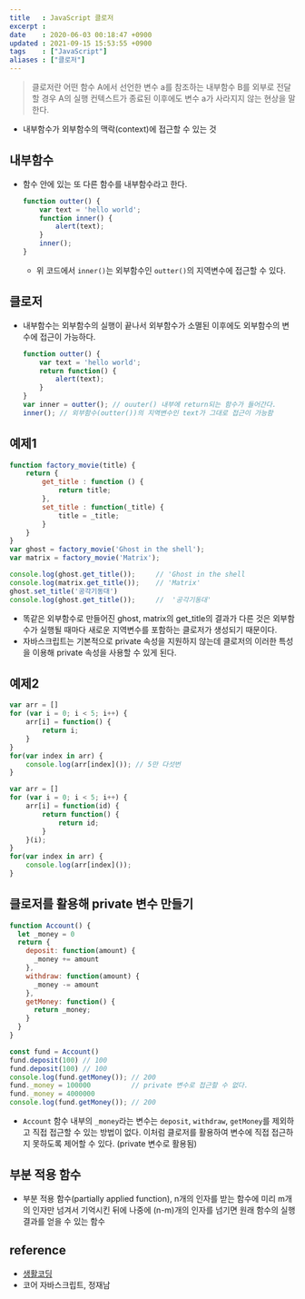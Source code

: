 ```yaml
---
title   : JavaScript 클로저 
excerpt : 
date    : 2020-06-03 00:18:47 +0900
updated : 2021-09-15 15:53:55 +0900
tags    : ["JavaScript"]
aliases : ["클로저"]
---
```


> 클로저란 어떤 함수 A에서 선언한 변수 a를 참조하는 내부함수 B를 외부로 전달할 경우 A의 실행 컨텍스트가 종료된 이후에도 변수 a가 사라지지 않는 현상을 말한다.  
- 내부함수가 외부함수의 맥락(context)에 접근할 수 있는 것 

## 내부함수 
- 함수 안에 있는 또 다른 함수를 내부함수라고 한다.  
    ```javascript
    function outter() {
        var text = 'hello world';
        function inner() {	
            alert(text);
        }
        inner(); 
    }
    ```
	- 위 코드에서 `inner()`는 외부함수인 `outter()`의 지역변수에 접근할 수 있다.  
	
## 클로저 
- 내부함수는 외부함수의 실행이 끝나서 외부함수가 소멸된 이후에도 외부함수의 변수에 접근이 가능하다. 
    ```javascript
    function outter() {
        var text = 'hello world';
        return function() {
            alert(text);
        }
    }
    var inner = outter(); // ouuter() 내부에 return되는 함수가 들어간다. 
    inner(); // 외부함수(outter())의 지역변수인 text가 그대로 접근이 가능함 
    ```

## 예제1
```javascript
function factory_movie(title) {
	return {
		get_title : function () {
			return title;
		},
		set_title : function(_title) {
			title = _title;
		}
	}
}
var ghost = factory_movie('Ghost in the shell');
var matrix = factory_movie('Matrix');

console.log(ghost.get_title());	    // 'Ghost in the shell
console.log(matrix.get_title());	// 'Matrix'
ghost.set_title('공각기동대')
console.log(ghost.get_title());	    //	'공각기동대'
```
- 똑같은 외부함수로 만들어진 ghost, matrix의 get_title의 결과가 다른 것은 외부함수가 실행될 때마다 새로운 지역변수를 포함하는 클로저가 생성되기 때문이다.
- 자바스크립트는 기본적으로 private 속성을 지원하지 않는데 클로저의 이러한 특성을 이용해 private 속성을 사용할 수 있게 된다.  

## 예제2
```javascript
var arr = []
for (var i = 0; i < 5; i++) {
	arr[i] = function() {
		return i;
	}
}
for(var index in arr) {
	console.log(arr[index]()); // 5만 다섯번 
}
```
```javascript
var arr = []
for (var i = 0; i < 5; i++) {
	arr[i] = function(id) {
		return function() {
			return id;
		}
	}(i);
}
for(var index in arr) {
	console.log(arr[index]());
}
```

## 클로저를 활용해 private 변수 만들기  
```javascript
function Account() {
  let _money = 0
  return {
    deposit: function(amount) {
      _money += amount 
    },
    withdraw: function(amount) {
      _money -= amount
    },
    getMoney: function() {
      return _money;
    }
  }
}

const fund = Account()
fund.deposit(100) // 100
fund.deposit(100) // 100
console.log(fund.getMoney()); // 200
fund._money = 100000          // private 변수로 접근할 수 없다. 
fund._money = 4000000
console.log(fund.getMoney()); // 200
```
- `Account` 함수 내부의 `_money`라는 변수는 `deposit`, `withdraw`, `getMoney`를 제외하고 직접 접근할 수 있는 방법이 없다. 이처럼 클로저를 활용하여 변수에 직접 접근하지 못하도록 제어할 수 있다. (private 변수로 활용됨)  

## 부분 적용 함수
- 부분 적용 함수(partially applied function), n개의 인자를 받는 함수에 미리 m개의 인자만 넘겨서 기억시킨 뒤에 나중에 (n-m)개의 인자를 넘기면 원래 함수의 실행 결과를 얻을 수 있는 함수

## reference
- [생활코딩](https://opentutorials.org/course/743/6544)
- 코어 자바스크립트, 정재남 

